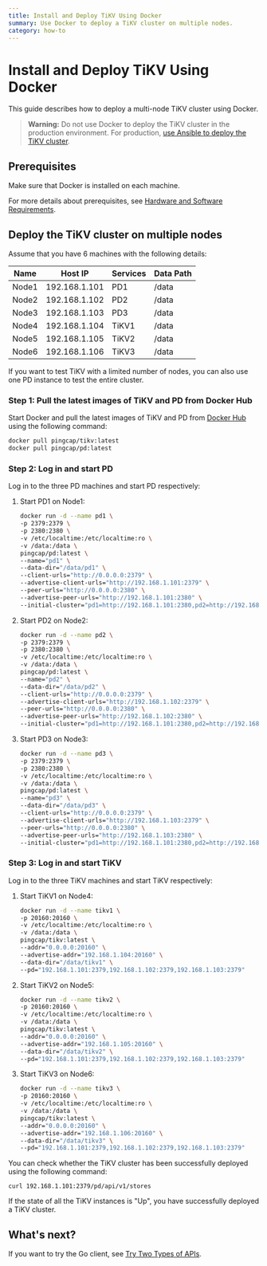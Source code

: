```yaml
---
title: Install and Deploy TiKV Using Docker
summary: Use Docker to deploy a TiKV cluster on multiple nodes.
category: how-to
---
```


# Install and Deploy TiKV Using Docker

This guide describes how to deploy a multi-node TiKV cluster using Docker.

> **Warning:** Do not use Docker to deploy the TiKV cluster in the production environment. For production, [use Ansible to deploy the TiKV cluster](using-ansible.md).

## Prerequisites

Make sure that Docker is installed on each machine.

For more details about prerequisites, see [Hardware and Software Requirements](https://github.com/pingcap/docs/blob/master/how-to/deploy/hardware-recommendations.md).

## Deploy the TiKV cluster on multiple nodes

Assume that you have 6 machines with the following details:

| Name      | Host IP       | Services   | Data Path |
| --------- | ------------- | ---------- | --------- |
| Node1     | 192.168.1.101 | PD1        | /data     |
| Node2     | 192.168.1.102 | PD2        | /data     |
| Node3     | 192.168.1.103 | PD3        | /data     |
| Node4     | 192.168.1.104 | TiKV1      | /data     |
| Node5     | 192.168.1.105 | TiKV2      | /data     |
| Node6     | 192.168.1.106 | TiKV3      | /data     |

If you want to test TiKV with a limited number of nodes, you can also use one PD instance to test the entire cluster.

### Step 1: Pull the latest images of TiKV and PD from Docker Hub

Start Docker and pull the latest images of TiKV and PD from [Docker Hub](https://hub.docker.com) using the following command:

```bash
docker pull pingcap/tikv:latest
docker pull pingcap/pd:latest
```

### Step 2: Log in and start PD

Log in to the three PD machines and start PD respectively:

1. Start PD1 on Node1:

    ```bash
    docker run -d --name pd1 \
    -p 2379:2379 \
    -p 2380:2380 \
    -v /etc/localtime:/etc/localtime:ro \
    -v /data:/data \
    pingcap/pd:latest \
    --name="pd1" \
    --data-dir="/data/pd1" \
    --client-urls="http://0.0.0.0:2379" \
    --advertise-client-urls="http://192.168.1.101:2379" \
    --peer-urls="http://0.0.0.0:2380" \
    --advertise-peer-urls="http://192.168.1.101:2380" \
    --initial-cluster="pd1=http://192.168.1.101:2380,pd2=http://192.168.1.102:2380,pd3=http://192.168.1.103:2380"
    ```

2. Start PD2 on Node2:

    ```bash
    docker run -d --name pd2 \
    -p 2379:2379 \
    -p 2380:2380 \
    -v /etc/localtime:/etc/localtime:ro \
    -v /data:/data \
    pingcap/pd:latest \
    --name="pd2" \
    --data-dir="/data/pd2" \
    --client-urls="http://0.0.0.0:2379" \
    --advertise-client-urls="http://192.168.1.102:2379" \
    --peer-urls="http://0.0.0.0:2380" \
    --advertise-peer-urls="http://192.168.1.102:2380" \
    --initial-cluster="pd1=http://192.168.1.101:2380,pd2=http://192.168.1.102:2380,pd3=http://192.168.1.103:2380"
    ```

3. Start PD3 on Node3:

    ```bash
    docker run -d --name pd3 \
    -p 2379:2379 \
    -p 2380:2380 \
    -v /etc/localtime:/etc/localtime:ro \
    -v /data:/data \
    pingcap/pd:latest \
    --name="pd3" \
    --data-dir="/data/pd3" \
    --client-urls="http://0.0.0.0:2379" \
    --advertise-client-urls="http://192.168.1.103:2379" \
    --peer-urls="http://0.0.0.0:2380" \
    --advertise-peer-urls="http://192.168.1.103:2380" \
    --initial-cluster="pd1=http://192.168.1.101:2380,pd2=http://192.168.1.102:2380,pd3=http://192.168.1.103:2380"
    ```

### Step 3: Log in and start TiKV

Log in to the three TiKV machines and start TiKV respectively:

1. Start TiKV1 on Node4:

    ```bash
    docker run -d --name tikv1 \
    -p 20160:20160 \
    -v /etc/localtime:/etc/localtime:ro \
    -v /data:/data \
    pingcap/tikv:latest \
    --addr="0.0.0.0:20160" \
    --advertise-addr="192.168.1.104:20160" \
    --data-dir="/data/tikv1" \
    --pd="192.168.1.101:2379,192.168.1.102:2379,192.168.1.103:2379"
    ```

2. Start TiKV2 on Node5:

    ```bash
    docker run -d --name tikv2 \
    -p 20160:20160 \
    -v /etc/localtime:/etc/localtime:ro \
    -v /data:/data \
    pingcap/tikv:latest \
    --addr="0.0.0.0:20160" \
    --advertise-addr="192.168.1.105:20160" \
    --data-dir="/data/tikv2" \
    --pd="192.168.1.101:2379,192.168.1.102:2379,192.168.1.103:2379"
    ```

3. Start TiKV3 on Node6:

    ```bash
    docker run -d --name tikv3 \
    -p 20160:20160 \
    -v /etc/localtime:/etc/localtime:ro \
    -v /data:/data \
    pingcap/tikv:latest \
    --addr="0.0.0.0:20160" \
    --advertise-addr="192.168.1.106:20160" \
    --data-dir="/data/tikv3" \
    --pd="192.168.1.101:2379,192.168.1.102:2379,192.168.1.103:2379"
    ```

You can check whether the TiKV cluster has been successfully deployed using the following command:

```
curl 192.168.1.101:2379/pd/api/v1/stores
```

If the state of all the TiKV instances is "Up", you have successfully deployed a TiKV cluster.

## What's next?

If you want to try the Go client, see [Try Two Types of APIs](../../reference/clients/go-client-api.md).
